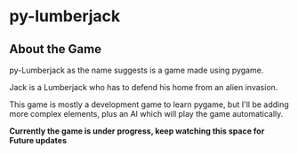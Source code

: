 # py-lumberjack
## About the Game
py-Lumberjack as the name suggests is a game made using pygame.

Jack is a Lumberjack who has to defend his home from an alien invasion.

This game is mostly a development game to learn pygame, but I'll be adding more complex elements, plus an AI which will play the game automatically.

**Currently the game is under progress, keep watching this space for Future updates**
